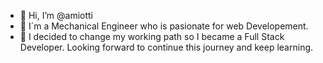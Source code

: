 - 👋 Hi, I’m @amiotti
- 👀 I´m a Mechanical Engineer who is pasionate for web Developement.
- 🌱 I decided to change my working path so I became a Full Stack Developer. Looking forward to continue this journey and keep learning.





<!---
amiotti/amiotti is a ✨ special ✨ repository because its `README.md` (this file) appears on your GitHub profile.
You can click the Preview link to take a look at your changes.
--->
